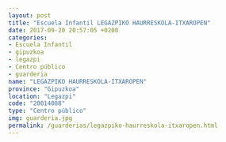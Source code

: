 ```yaml
---
layout: post
title: "Escuela Infantil LEGAZPIKO HAURRESKOLA-ITXAROPEN"
date: 2017-09-20 20:57:05 +0200
categories:
- Escuela Infantil
- gipuzkoa
- legazpi
- Centro público
- guarderia
name: "LEGAZPIKO HAURRESKOLA-ITXAROPEN"
province: "Gipuzkoa"
location: "Legazpi"
code: "20014088"
type: "Centro público"
img: guarderia.jpg
permalink: /guarderias/legazpiko-haurreskola-itxaropen.html
---
```

